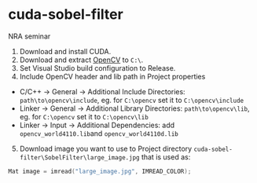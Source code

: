# cuda-sobel-filter
NRA seminar

1. Download and install CUDA.
2. Download and extract [OpenCV](https://opencv.org/releases) to `C:\`.
3. Set Visual Studio build configuration to Release.
4. Include OpenCV header and lib path in Project properties
- C/C++ → General → Additional Include Directories: `path\to\opencv\include`, eg. for `C:\opencv` set it to `C:\opencv\include`
- Linker → General → Additional Library Directories: `path\to\opencv\lib`, eg. for `C:\opencv` set it to `C:\opencv\lib`
- Linker → Input → Additional Dependencies: add `opencv_world4110.lib`and `opencv_world4110d.lib`
5. Download image you want to use to Project directory `cuda-sobel-filter\SobelFilter\large_image.jpg` that is used as:
```cpp
Mat image = imread("large_image.jpg", IMREAD_COLOR);
```